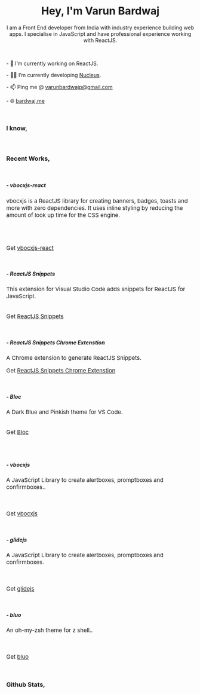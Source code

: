 <h1 align="center">
    Hey, I'm Varun Bardwaj
</h1>
<p align="center">
    I am a Front End developer from India with industry experience building web apps. I specialise in JavaScript and have professional experience working with ReactJS.
</p><br />
</p>
<p> - 🔭 I’m currently working on ReactJS.</p>
<p> - 👨‍💻 I’m currently developing <a target="_blank" href="https://nucleusjs.bardwaj.me">Nucleus</a>.</p>
<p> - 📫 Ping me @ <a target="_blank" href="mailto:varunbardwajp@gmail.com">varunbardwajp@gmail.com</a></p>
<p> - 🌐 <a href="https://bardwaj.me" target="_blank">bardwaj.me</a></p><br />
<h3 align="left">I know,</h3>
<div style="display: flex; flex-direction: row; flex-wrap: wrap">
<img style="margin-right: 5px; margin-top: 5px" src="https://img.shields.io/badge/React-20232A?style=for-the-badge&logo=react&logoColor=61DAFB" alt="" />
<img style="margin-right: 5px; margin-top: 5px" src="https://img.shields.io/badge/Typescript-007ACC?style=for-the-badge&logo=Typescript&logoColor=white" alt="" />
<img style="margin-right: 5px; margin-top: 5px" src="https://img.shields.io/badge/JavaScript-EFD81D?style=for-the-badge&logo=Javascript&logoColor=black" alt="" />
<img style="margin-right: 5px; margin-top: 5px" src="https://img.shields.io/badge/Graphql-DD0391?style=for-the-badge&logo=graphql&logoColor=white" alt="" />
<img style="margin-right: 5px; margin-top: 5px" src="https://img.shields.io/badge/Docker-2396ED?style=for-the-badge&logo=docker&logoColor=white" alt="" />
</div><br />
<h3 align="left">Recent Works,</h3><br />
<h5>- vbocxjs-react</h5>
<p style="font-size: 15px">vbocxjs is a ReactJS library for creating banners, badges, toasts and more with zero dependencies. It uses inline styling by reducing the amount of look up time for the CSS engine.</p>
<div style="display: flex; flex-direction: row; flex-wrap: wrap">
    <img style="margin-right: 5px; margin-top: 5px" src="https://img.shields.io/npm/v/vbocxjs?style=for-the-badge" alt="" />
    <img style="margin-right: 5px; margin-top: 5px" src="https://img.shields.io/npm/dt/vbocxjs?style=for-the-badge" alt="" />
    <img style="margin-right: 5px; margin-top: 5px" src="https://img.shields.io/npm/l/vbocxjs?style=for-the-badge" alt="" />
</div><br /><br />
<p style="font-size: 15px">Get <a href="https://www.npmjs.com/package/vbocxjs" target="_blank">vbocxjs-react</a></p><br />
<h5>- ReactJS 
Snippets</h5>
<p style="font-size: 15px">This extension for Visual Studio Code adds snippets for ReactJS for JavaScript.</p>
<div style="display: flex; flex-direction: row; flex-wrap: wrap">
<img style="margin-right: 5px; margin-top: 5px" src="https://vsmarketplacebadge.apphb.com/version-short/VarunBardwaj.reactjssnippets.svg?style=for-the-badge" alt="" />
<img style="margin-right: 5px; margin-top: 5px" src="https://vsmarketplacebadge.apphb.com/downloads-short/VarunBardwaj.reactjssnippets.svg?style=for-the-badge" alt="" />
<img style="margin-right: 5px; margin-top: 5px" src="https://vsmarketplacebadge.apphb.com/installs-short/VarunBardwaj.reactjssnippets.svg?style=for-the-badge" alt="" />
<img style="margin-right: 5px; margin-top: 5px" src="https://vsmarketplacebadge.apphb.com/trending-monthly/VarunBardwaj.reactjssnippets.svg?style=for-the-badge" alt="" />
</div>
<p style="font-size: 15px">Get <a href="https://marketplace.visualstudio.com/items?itemName=VarunBardwaj.reactjssnippets" target="_blank">ReactJS Snippets</a></p><br />
<h5>- ReactJS Snippets Chrome Extenstion</h5>
<p style="font-size: 15px">A Chrome extension to generate ReactJS Snippets.</p>
<p style="font-size: 15px">Get <a href="https://chrome.google.com/webstore/detail/reactjs-snippets/epoagfnkaebeghlfdcdhdgifidjdabif" target="_blank">ReactJS Snippets Chrome Extenstion</a></p><br />
<h5>- Bloc</h5>
<p style="font-size: 15px">A Dark Blue and Pinkish theme for VS Code.</p>
<div style="display: flex; flex-direction: row; flex-wrap: wrap">
<img style="margin-right: 5px; margin-top: 5px" src="https://vsmarketplacebadge.apphb.com/version-short/VarunBardwaj.bloc.svg?style=for-the-badge" alt="" />
<img style="margin-right: 5px; margin-top: 5px" src="https://vsmarketplacebadge.apphb.com/downloads-short/VarunBardwaj.bloc.svg?style=for-the-badge" alt="" />
<img style="margin-right: 5px; margin-top: 5px" src="https://vsmarketplacebadge.apphb.com/installs/VarunBardwaj.bloc.svg?style=for-the-badge" alt="" />
<img style="margin-right: 5px; margin-top: 5px" src="https://vsmarketplacebadge.apphb.com/trending-monthly/VarunBardwaj.bloc.svg?style=for-the-badge" alt="" />
</div>
<p style="font-size: 15px">Get <a href="https://marketplace.visualstudio.com/items?itemName=VarunBardwaj.bloc" target="_blank">Bloc</a></p><br />
<br />

<h5>- vbocxjs</h5>
<p style="font-size: 15px">A JavaScript Library to create alertboxes, promptboxes and confirmboxes..</p>
<div style="display: flex; flex-direction: row; flex-wrap: wrap">
    <img style="margin-right: 5px; margin-top: 5px" src="https://img.shields.io/npm/v/vbocxjs.lib?style=for-the-badge" alt="" />
    <img style="margin-right: 5px; margin-top: 5px" src="https://img.shields.io/npm/dt/vbocxjs.lib?style=for-the-badge" alt="" />
    <img style="margin-right: 5px; margin-top: 5px" src="https://img.shields.io/npm/l/vbocxjs.lib?style=for-the-badge" alt="" />
</div><br />
<p style="font-size: 15px">Get <a href="https://www.npmjs.com/package/vbocxjs.lib" target="_blank">vbocxjs</a></p><br />

<h5>- glidejs</h5>
<p style="font-size: 15px">A JavaScript Library to create alertboxes, promptboxes and confirmboxes.</p>
<div style="display: flex; flex-direction: row; flex-wrap: wrap">
    <img style="margin-right: 5px; margin-top: 5px" src="https://img.shields.io/npm/v/glidejs.lib?style=for-the-badge" alt="" />
    <img style="margin-right: 5px; margin-top: 5px" src="https://img.shields.io/npm/dt/glidejs.lib?style=for-the-badge" alt="" />
    <img style="margin-right: 5px; margin-top: 5px" src="https://img.shields.io/npm/l/glidejs.lib?style=for-the-badge" alt="" />
</div><br />
<p style="font-size: 15px">Get <a href="https://www.npmjs.com/package/glidejs.lib" target="_blank">glidejs</a></p><br />

<h5>- bluo</h5>
<p style="font-size: 15px">An oh-my-zsh theme for z shell..</p>
<div style="display: flex; flex-direction: row; flex-wrap: wrap">
    <img style="margin-right: 5px; margin-top: 5px" src="https://img.shields.io/npm/v/bluo-zsh-theme?style=for-the-badge" alt="" />
    <img style="margin-right: 5px; margin-top: 5px" src="https://img.shields.io/npm/dt/bluo-zsh-theme?style=for-the-badge" alt="" />
    <img style="margin-right: 5px; margin-top: 5px" src="https://img.shields.io/npm/l/bluo-zsh-theme?style=for-the-badge" alt="" />
</div><br />
<p style="font-size: 15px">Get <a href="https://bluo.bardwaj.me/" target="_blank">bluo</a></p><br />

<h3 align="left">Github Stats,</h3><br />
<img src="https://github-readme-stats.vercel.app/api/top-langs/?username=varunpbardwaj&langs_count=8" alt="">
<br /><br />
